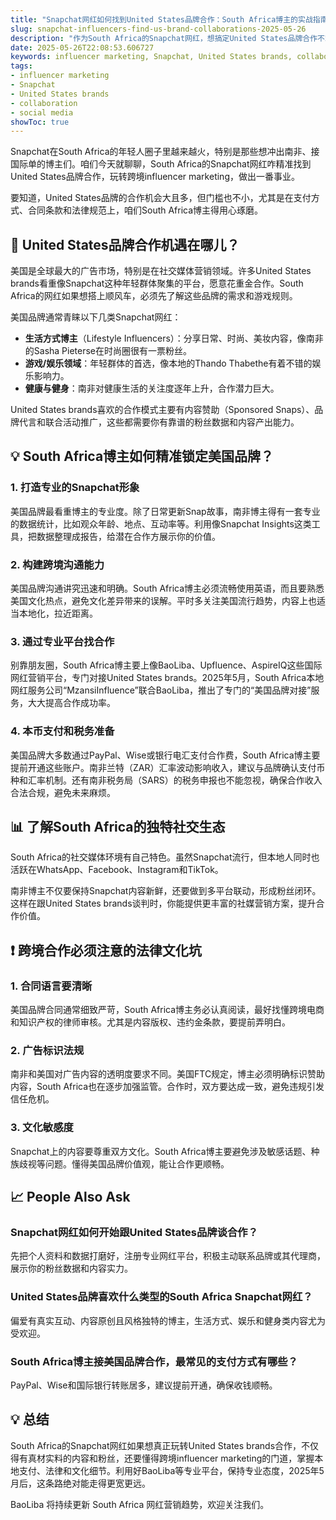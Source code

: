 ```yaml
---
title: "Snapchat网红如何找到United States品牌合作：South Africa博主的实战指南"
slug: snapchat-influencers-find-us-brand-collaborations-2025-05-26
description: "作为South Africa的Snapchat网红，想搞定United States品牌合作不难！本文结合本地支付、社交习惯和法律文化，教你玩转influencer marketing，拿下国际大单。"
date: 2025-05-26T22:08:53.606727
keywords: influencer marketing, Snapchat, United States brands, collaboration, social media
tags:
- influencer marketing
- Snapchat
- United States brands
- collaboration
- social media
showToc: true
---
```


Snapchat在South Africa的年轻人圈子里越来越火，特别是那些想冲出南非、接国际单的博主们。咱们今天就聊聊，South Africa的Snapchat网红咋精准找到United States品牌合作，玩转跨境influencer marketing，做出一番事业。

要知道，United States品牌的合作机会大且多，但门槛也不小，尤其是在支付方式、合同条款和法律规范上，咱们South Africa博主得用心琢磨。

## 📢 United States品牌合作机遇在哪儿？

美国是全球最大的广告市场，特别是在社交媒体营销领域。许多United States brands看重像Snapchat这种年轻群体聚集的平台，愿意花重金合作。South Africa的网红如果想搭上顺风车，必须先了解这些品牌的需求和游戏规则。

美国品牌通常青睐以下几类Snapchat网红：

- **生活方式博主**（Lifestyle Influencers）：分享日常、时尚、美妆内容，像南非的Sasha Pieterse在时尚圈很有一票粉丝。  
- **游戏/娱乐领域**：年轻群体的首选，像本地的Thando Thabethe有着不错的娱乐影响力。  
- **健康与健身**：南非对健康生活的关注度逐年上升，合作潜力巨大。  

United States brands喜欢的合作模式主要有内容赞助（Sponsored Snaps）、品牌代言和联合活动推广，这些都需要你有靠谱的粉丝数据和内容产出能力。

## 💡 South Africa博主如何精准锁定美国品牌？

### 1. 打造专业的Snapchat形象

美国品牌最看重博主的专业度。除了日常更新Snap故事，南非博主得有一套专业的数据统计，比如观众年龄、地点、互动率等。利用像Snapchat Insights这类工具，把数据整理成报告，给潜在合作方展示你的价值。

### 2. 构建跨境沟通能力

美国品牌沟通讲究迅速和明确。South Africa博主必须流畅使用英语，而且要熟悉美国文化热点，避免文化差异带来的误解。平时多关注美国流行趋势，内容上也适当本地化，拉近距离。

### 3. 通过专业平台找合作

别靠朋友圈，South Africa博主要上像BaoLiba、Upfluence、AspireIQ这些国际网红营销平台，专门对接United States brands。2025年5月，South Africa本地网红服务公司“MzansiInfluence”联合BaoLiba，推出了专门的“美国品牌对接”服务，大大提高合作成功率。

### 4. 本币支付和税务准备

美国品牌大多数通过PayPal、Wise或银行电汇支付合作费，South Africa博主要提前开通这些账户。南非兰特（ZAR）汇率波动影响收入，建议与品牌确认支付币种和汇率机制。还有南非税务局（SARS）的税务申报也不能忽视，确保合作收入合法合规，避免未来麻烦。

## 📊 了解South Africa的独特社交生态

South Africa的社交媒体环境有自己特色。虽然Snapchat流行，但本地人同时也活跃在WhatsApp、Facebook、Instagram和TikTok。

南非博主不仅要保持Snapchat内容新鲜，还要做到多平台联动，形成粉丝闭环。这样在跟United States brands谈判时，你能提供更丰富的社媒营销方案，提升合作价值。

## ❗ 跨境合作必须注意的法律文化坑

### 1. 合同语言要清晰

美国品牌合同通常细致严苛，South Africa博主务必认真阅读，最好找懂跨境电商和知识产权的律师审核。尤其是内容版权、违约金条款，要提前弄明白。

### 2. 广告标识法规

南非和美国对广告内容的透明度要求不同。美国FTC规定，博主必须明确标识赞助内容，South Africa也在逐步加强监管。合作时，双方要达成一致，避免违规引发信任危机。

### 3. 文化敏感度

Snapchat上的内容要尊重双方文化。South Africa博主要避免涉及敏感话题、种族歧视等问题。懂得美国品牌价值观，能让合作更顺畅。

## 📈 People Also Ask

### Snapchat网红如何开始跟United States品牌谈合作？

先把个人资料和数据打磨好，注册专业网红平台，积极主动联系品牌或其代理商，展示你的粉丝数据和内容实力。

### United States品牌喜欢什么类型的South Africa Snapchat网红？

偏爱有真实互动、内容原创且风格独特的博主，生活方式、娱乐和健身类内容尤为受欢迎。

### South Africa博主接美国品牌合作，最常见的支付方式有哪些？

PayPal、Wise和国际银行转账居多，建议提前开通，确保收钱顺畅。

## 💡 总结

South Africa的Snapchat网红如果想真正玩转United States brands合作，不仅得有真材实料的内容和粉丝，还要懂得跨境influencer marketing的门道，掌握本地支付、法律和文化细节。利用好BaoLiba等专业平台，保持专业态度，2025年5月后，这条路绝对能走得更宽更远。

BaoLiba 将持续更新 South Africa 网红营销趋势，欢迎关注我们。